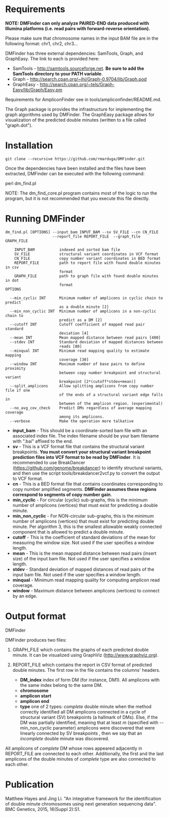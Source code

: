 # Requirements

**NOTE: DMFinder can only analyze PAIRED-END data produced with Illumina platforms (i.e. read pairs with forward-reverse orientation).**

Please make sure that chromosome names in the input BAM file are in the following format: chr1, chr2, chr3...

DMFinder has three external dependencies: SamTools, Graph, and GraphEasy. The link to each is provided here:

* SamTools - http://samtools.sourceforge.net. **Be sure to add the SamTools directory to your PATH variable**.
* Graph - http://search.cpan.org/~jhi/Graph-0.9704/lib/Graph.pod
* GraphEasy - http://search.cpan.org/~tels/Graph-Easy/lib/Graph/Easy.pm	

Requirements for AmpliconFinder see in tools/ampliconfinder/README.md.

The Graph package is provides the infrastructure for implementing the graph algorithms used by DMFinder. The GraphEasy package allows for visualization of the predicted double minutes (written to a file called "graph.dot").


# Installation

```
git clone --recursive https://github.com/rmarduga/DMFinder.git
```

Once the dependencies have been installed and the files have been extracted, DMFinder can be executed with the following command:

perl dm_find.pl
	
NOTE: The dm_find_core.pl program contains most of the logic to run the program, but it is not recommended that you execute this file directly. 




# Running DMFinder

```
dm_find.pl [OPTIONS] --input_bam INPUT_BAM --sv SV_FILE --cn CN_FILE
                     --report_file REPORT_FILE  --graph_file GRAPH_FILE

    INPUT_BAM           indexed and sorted bam file
    SV_FILE             structural variant coordinates in VCF format
    CN_FILE             copy number variant coordinates in BED format
    REPORT_FILE         path to report file with found double minutes in csv
                        format
    GRAPH_FILE          path to graph file with found double minutes in dot
                        format
OPTIONS

  --min_cyclic INT      Minimum number of amplicons in cyclic chain to predict
                        as a double minute [2]
  --min_non_cyclic INT  Minimum number of amplicons in a non-cyclic chain to
                        predict as a DM [2]
  --cutoff INT          Cutoff coefficient of mapped read pair standard
                        deviation [4]
  --mean INT            Mean mapped distance between read pairs [400]
  --stdev INT           Standard deviation of mapped distances between
                        reads [80]
  --minqual INT         Minimum read mapping quality to estimate mapping
                        coverage [30]
  --window INT          Maximum number of base pairs to define proximity
                        between copy number breakpoint and structural variant
                        breakpoint [2*(cutoff*stdev+mean)]
  --split_amplicons     Allow splitting amplicons from copy number file if one
                        of the ends of a structural variant edge falls in
                        between of the amplicon region. (experimental)
  --no_avg_cov_check    Predict DMs regardless of average mapping coverage
                        among its amplicons.
  --verbose             Make the operation more talkative
```

* **input_bam** -	This should be a coordinate-sorted bam file with an associated index file. The index filename should be your bam filename with ".bai" affixed to the end.
* **sv** - This is a VCF format file that contains the structural variant breakpoints. **You must convert your structural variant breakpoint prediction files into VCF format to be read by DMFinder**. It is recommended to use BreakDancer (https://github.com/genome/breakdancer) to identify structural variants, and then use the script tools/breakdancer2vcf.py to convert the output to VCF format.
* **cn** - This is a BED format file that contains coordinates corresponding to copy number amplified segments. **DMFinder assumes these regions correspond to segments of copy number gain**.
* **min_cyclic** - For circular (cyclic) sub-graphs, this is the minimum number of amplicons (vertices) that must exist for predicting a double minute. 
* **min_non_cyclic** - For NON-circular sub-graphs, this is the minimum number of amplicons (vertices) that must exist for predicting double minute. Per algorithm 3, this is the smallest allowable weakly connected component that is allowed to predict a double minute.
* **cutoff** - This is the coefficient of standard deviations of the mean for measuring the window size. Not used if the user specifies a window length.
* **mean** - This is the mean mapped distance between read pairs (insert size) of the input bam file. Not used if the user specifies a window length.
* **stdev** - Standard deviation of mapped distances of read pairs of the input bam file. Not used if the user specifies a window length.
* **minqual** - Minimum read mapping quality for computing amplicon read coverage.
* **window** - Maximum distance between amplicons (vertices) to connect by an edge. 	 

# Output format

DMFinder 


DMFinder produces two files:
1. GRAPH_FILE which contains the graphs of each predicted double minute. It can be visualized using GraphViz (http://www.graphviz.org).

2. REPORT_FILE which contains the report in CSV format of predicted double minutes. The first row in the file contains the columns' headers. 
   * **DM_index** index of form DM<INDEX> (for instance, DM1). All amplicons with the same index belong to the same DM. 
   * **chromosome**
   * **amplicon start**
   * **amplicon end**
   * **type** one of 2 types: *complete* double minute when the method correctly identified all DM amplicons connected in a cycle of structural variant (SV) breakpoints (a hallmark of DMs). Else, if the DM was partially identified, meaning that at least *m* (specified with --min_non_cyclic parameter) amplicons were discovered that were linearly connected by SV breakpoints , then we say that an *incomplete* double minute was discovered.

All amplicons of *complete* DM whose rows appeared adjacently in REPORT_FILE are connected to each other. Additionally, the first and the last amplicons of the double minutes of *complete* type are also connected to each other.


# Publication
Matthew Hayes and Jing Li. "An integrative framework for the identification of double minute chromosomes using next generation sequencing data". BMC Genetics, 2015, 16(Suppl 2):S1.
